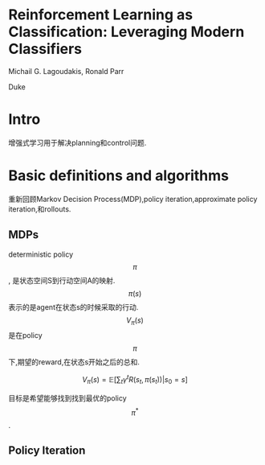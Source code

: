 # Reinforcement Learning as Classification: Leveraging Modern Classifiers

Michail G. Lagoudakis, Ronald Parr

Duke

# Intro

增强式学习用于解决planning和control问题.

# Basic definitions and algorithms

重新回顾Markov Decision Process(MDP),policy iteration,approximate policy iteration,和rollouts.

## MDPs

deterministic policy $$\pi$$, 是状态空间S到行动空间A的映射.$$\pi(s)$$表示的是agent在状态s的时候采取的行动.$$V_\pi(s)$$是在policy $$\pi$$下,期望的reward,在状态s开始之后的总和.

$$V_\pi(s) = \mathbb{E}[\sum_t \gamma^t R(s_t,\pi(s_t)) | s_0 = s]$$

目标是希望能够找到找到最优的policy $$\pi^*$$.

## Policy Iteration

